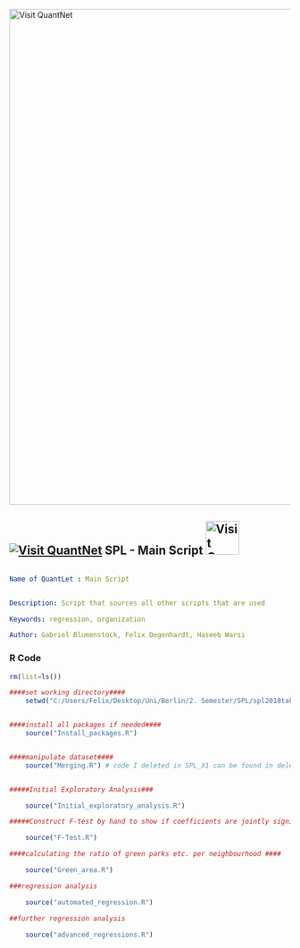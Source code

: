 [<img src="https://github.com/QuantLet/Styleguide-and-FAQ/blob/master/pictures/banner.png" width="888" alt="Visit QuantNet">](http://quantlet.de/)

## [<img src="https://github.com/QuantLet/Styleguide-and-FAQ/blob/master/pictures/qloqo.png" alt="Visit QuantNet">](http://quantlet.de/) **SPL - Main Script** [<img src="https://github.com/QuantLet/Styleguide-and-FAQ/blob/master/pictures/QN2.png" width="60" alt="Visit QuantNet 2.0">](http://quantlet.de/)

```yaml

Name of QuantLet : Main Script


Description: Script that sources all other scripts that are used

Keywords: regression, organization

Author: Gabriel Blumenstock, Felix Degenhardt, Haseeb Warsi


```


### R Code
```r
rm(list=ls())

####set working directory####
    setwd("C:/Users/Felix/Desktop/Uni/Berlin/2. Semester/SPL/spl2018take2")


####install all packages if needed####
    source("Install_packages.R")


####manipulate dataset####
    source("Merging.R") # code I deleted in SPL_X1 can be found in deleted_code


#####Initial Exploratory Analysis###

    source("Initial_exploratory_analysis.R")

#####Construct F-test by hand to show if coefficients are jointly significant if needed####

    source("F-Test.R")

####calculating the ratio of green parks etc. per neighbourhood ####

    source("Green_area.R")

###regression analysis

    source("automated_regression.R")

##further regression analysis

    source("advanced_regressions.R")


